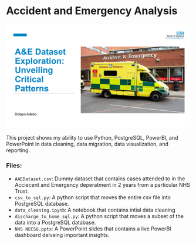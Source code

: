# Accident and Emergency Analysis
![header](header.png)


This project shows my ability to use Python, PostgreSQL, PowerBI, and PowerPoint in data cleaning, data migration, data visualization, and reporting.


### Files:
* `AAEDataset.csv`: Dummy dataset that contains cases attended to in the Acciecent and Emergency deperatment in 2 years from a particular NHS Trust.
*  `csv_to_sql.py`: A python script that moves the  entire csv file into PostgreSQL database.
*   `data_cleaning.ipynb`: A notebook that contains intial data cleaning
*   `discharge_to_home_sql.py`: A python script that moves a subset of the data into a PostgreSQL database.
*   `NHS NECSU.pptx`: A PowerPoint slides that contains a live PowerBI dashboard delveing important insights.